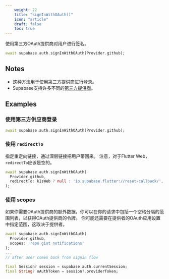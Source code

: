 ```yaml
---
    weight: 22
    title: "signInWithOAuth()"
    icon: "article"
    draft: false
    toc: true
---
```


使用第三方OAuth提供商对用户进行签名。


```dart
await supabase.auth.signInWithOAuth(Provider.github);
```






## Notes

- 这种方法用于使用第三方提供商进行登录。
- Supabase支持许多不同的[第三方提供商](https://supabase.com/docs/app/auth/auth#providers)。










## Examples

### 使用第三方供应商登录



```dart
await supabase.auth.signInWithOAuth(Provider.github);
```

### 使用 `redirectTo`

指定重定向链接，通过深层链接把用户带回来。
注意，对于Flutter Web，`redirectTo`应该是空的。


```dart
await supabase.auth.signInWithOAuth(
  Provider.github,
  redirectTo: kIsWeb ? null : 'io.supabase.flutter://reset-callback/',
);
```

### 使用 scopes

如果你需要OAuth提供商的额外数据，你可以在你的请求中包括一个空格分隔的范围列表，以获得OAuth提供商的令牌。
你可能还需要在提供者的OAuth应用设置中指定范围，这取决于提供者。


```dart
await supabase.auth.signInWithOAuth(
  Provider.github,
  scopes: 'repo gist notifications'
);
...
// after user comes back from signin flow

final Session? session = supabase.auth.currentSession;
final String? oAuthToken = session?.providerToken;
```